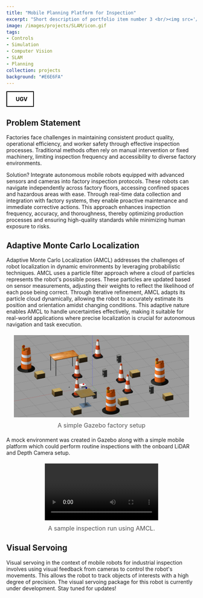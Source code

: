 ```yaml
---
title: "Mobile Planning Platform for Inspection"
excerpt: "Short description of portfolio item number 3 <br/><img src='/images/500x300.png'>"
image: /images/projects/SLAM/icon.gif
tags: 
- Controls 
- Simulation
- Computer Vision
- SLAM
- Planning
collection: projects
background: "#E6E6FA"
---
```


<style>
    .image-container {
        text-align: center;
        margin: 20px;
    }
    .image-container img {
        max-width: 100%;
        height: auto;
    }
    .image-caption {
        margin-top: 8px;
        font-size: 16px;
        color: #555;
    }

    .video-container {
        text-align: center;
        margin: 20px;
    }
    .video-container video {
        max-width: 100%;
        height: auto;
    }
    .video-caption {
        margin-top: 8px;
        font-size: 16px;
        color: #555;
    }
    .button-container {
    width: 100%;
    display: flex;
    justify-content: left;
    }

    .button-group {
        display: flex;
        gap: 15px; /* Space between buttons */
        align-items: center;
    }

    .icon-button {
        display: flex;
        align-items: center;
        justify-content: center;
        padding: 10px 15px;
        border: 2px solid black;
        background-color: white;
        color: black;
        font-weight: bold;
        cursor: pointer;
        transition: all 0.3s ease;
        text-decoration: none !important;
    }

    .icon-button i {
        margin-right: 8px;
        font-size: 20px;
    }

    .icon-button:hover {
        background-color: black;
        color: white;
    }
</style>

<div class="button-container">
    <div class="button-group">
        <a href="https://github.com/FarStryke21/MobileRobot_Sandbox"
         class="icon-button github-button">
            <i class="fab fa-github"></i>
            <span>UGV</span>
        </a>
    </div>
</div>

## Problem Statement

Factories face challenges in maintaining consistent product quality, operational efficiency, and worker safety through effective inspection processes. Traditional methods often rely on manual intervention or fixed machinery, limiting inspection frequency and accessibility to diverse factory environments.

Solution? Integrate autonomous mobile robots equipped with advanced sensors and cameras into factory inspection protocols. These robots can navigate independently across factory floors, accessing confined spaces and hazardous areas with ease. Through real-time data collection and integration with factory systems, they enable proactive maintenance and immediate corrective actions. This approach enhances inspection frequency, accuracy, and thoroughness, thereby optimizing production processes and ensuring high-quality standards while minimizing human exposure to risks.

## Adaptive Monte Carlo Localization

Adaptive Monte Carlo Localization (AMCL) addresses the challenges of robot localization in dynamic environments by leveraging probabilistic techniques. AMCL uses a particle filter approach where a cloud of particles represents the robot's possible poses. These particles are updated based on sensor measurements, adjusting their weights to reflect the likelihood of each pose being correct. Through iterative refinement, AMCL adapts its particle cloud dynamically, allowing the robot to accurately estimate its position and orientation amidst changing conditions. This adaptive nature enables AMCL to handle uncertainties effectively, making it suitable for real-world applications where precise localization is crucial for autonomous navigation and task execution.

<div class="image-container">
    <img src="/images/projects/SLAM/gazebo_base.png" alt="Description of the image">
    <div class="image-caption">A simple Gazebo factory setup</div>
</div>

A mock environment was created in Gazebo along with a simple mobile platform which could perform routine inspections with the onboard LiDAR and Depth Camera setup.

<div class="video-container">
    <video controls>
        <source src="/images/projects/SLAM/rviz_run.mp4" type="video/mp4">
        Your browser does not support the video tag.
    </video>
    <div class="video-caption">A sample inspection run using AMCL.</div>
</div>


## Visual Servoing

Visual servoing in the context of mobile robots for industrial inspection involves using visual feedback from cameras to control the robot's movements. This allows the robot to track objects of interests with a high degree of precision. The visual servoing package for this robot is currently under development. Stay tuned for updates!

